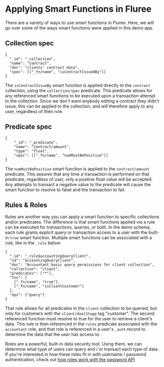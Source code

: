 # Applying Smart Functions in Fluree

There are a variety of ways to use smart functions in Fluree. Here, we will go over some of the ways smart functions were applied in this demo app.

## Collection spec

```
{
  "_id": "_collection",
  "name": "contract",
  "doc": "clients' contract data",
  "spec": [["_fn/name", "isContractIssuedBy"]]
}
```

The `isContractIssueBy` smart function is applied directly to the `contract` collection, using the `collection/spec` predicate. This predicate allows for any referenced smart functions to be executed upon a transaction attempt to the collection. Since we don't want anybody editing a contract they didn't issue, this can be applied to the collection, and will therefore apply to any user, regardless of their role.

## Predicate spec

```
{
    "_id": "_predicate",
    "name": "contract/amount",
    "type": "float",
    "spec": [["_fn/name", "numMustBePositive"]]
}
```

The `numMustBePositive` smart function is applied to the `contract/amount` predicate. This assures that any time a transaction is performed on that predicate, regardless of user, only a positive float value will be accepted. Any attempts to transact a negative value to the predicate will cause the smart function to resolve to false and the transaction to fail.

## Rules & Roles

Rules are another way you can apply a smart function to specific collections and/or predicates. The difference is that smart functions applied via a rule can be executed for transactions, queries, or both. In the demo schema, each rule grants explicit query or transaction access to a user with the built-in `true` smart function. Multiple smart functions can be associated with a rule, like in the `_rule` below:

```
{
  "_id": "_rule$accountingQueryClient",
  "id": "accountingQueryClient",
  "doc": "Accountant basic query permissions for client collection",
  "collection": "client",
  "predicates": ["*"],
  "fns": [
    ["_fn/name", "true"],
    ["_fn/name", "isClientCustomer"]
  ],
  "ops": ["query"]
}
```

That rule allows for all predicates in the `client` collection to be queried, but only for customers with the `client/dealStage` tag "customer". The second referenced function must resolve to true for the user to retrieve a client's data. This rule is then referenced in the `rules` predicate associated with the `accountant` role, and that role is referenced in a user's `_auth` record to determine the data that the user has access to.

Roles are a powerful, built-in data security tool. Using them, we can determine what type of users can query and / or transact each type of data. If you're interested in how these roles fit in with username / password authentication, check out [how roles work with the password API](./roles-password-api.md)
